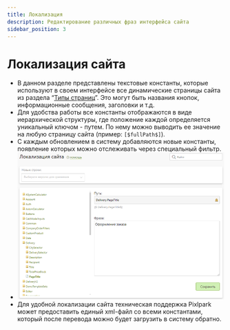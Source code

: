 ```yaml
---
title: Локализация
description: Редактирование различных фраз интерфейса сайта
sidebar_position: 3
---
```


# Локализация сайта
* В данном разделе представлены текстовые константы, которые используют в своем интерфейсе все динамические страницы сайта из раздела “[Типы страниц](/cms/pages#типы-страниц)”. Это могут быть названия кнопок, информационные сообщения, заголовки и т.д.
* Для удобства работы все константы отображаются в виде иерархической структуры, где положение каждой определяется уникальный ключом - путем. По нему можно выводить ее значение на любую страницу сайта (пример: `[$fullPath$]`).
* С каждым обновлением в систему добавляются новые константы, появление которых можно отслеживать через специальный фильтр.
* ![](../_media/cms/localization.png)
* Для удобной локализации сайта техническая поддержка Pixlpark может предоставить единый xml-файл со всеми константами, который после перевода можно будет загрузить в систему обратно.